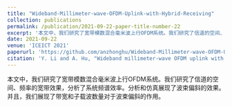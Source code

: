 ```yaml
---
title: "Wideband-Millimeter-wave-OFDM-Uplink-with-Hybrid-Receiving"
collection: publications
permalink: /publication/2021-09-22-paper-title-number-22
excerpt: '本文中，我们研究了宽带模数混合毫米波上行OFDM系统。我们研究了信道的空间、频率的宽带效果，分析了系统频谱效率。分析和仿真展现了波束偏斜的效果。并且，我们展现了带宽和子载波数量对于波束偏斜的作用。'
date: 2021-09-22
venue: 'ICEICT 2021'
paperurl: 'https://github.com/anzhonghu/Wideband-Millimeter-wave-OFDM-Uplink-with-Hybrid-Receiving'
citation: 'Y. Li and A. Hu, "Wideband millimeter-wave OFDM uplink with hybrid receiving," in Proc. IEEE 4th Int. Conf. Electron. Inform. and Commun. Tech., Xi'an, China, Aug. 2021, pp. 735-739.'
---
```


本文中，我们研究了宽带模数混合毫米波上行OFDM系统。我们研究了信道的空间、频率的宽带效果，分析了系统频谱效率。分析和仿真展现了波束偏斜的效果。并且，我们展现了带宽和子载波数量对于波束偏斜的作用。

